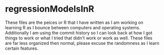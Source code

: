 # regressionModelsInR

These files are the peices or R that I have written as I am working on learning R as I bounce between computers and 
operating systems. Additionally I am using the commit history so I can look back at how I got things to work or what I tried that didn't work or work as well. These files are far less organized then normal, please excuse the randomness as I learn certain features.
